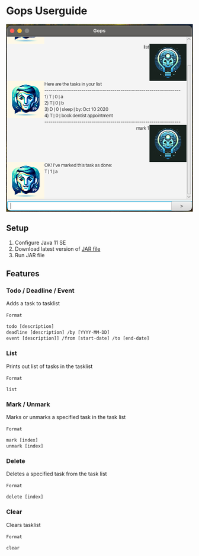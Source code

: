 # Gops Userguide
![](Ui.png)

## Setup
1. Configure Java 11 SE
2. Download latest version of [JAR file](https://github.com/bgopi23/ip/releases)
3. Run JAR file

## Features
### Todo / Deadline / Event

Adds a task to tasklist

`Format`

```
todo [description]
deadline [description] /by [YYYY-MM-DD]
event [description]] /from [start-date] /to [end-date]
```

### List

Prints out list of tasks in the tasklist

`Format`

```
list
```
### Mark / Unmark

Marks or unmarks a specified task in the task list

`Format`

```
mark [index]
unmark [index]
```
### Delete

Deletes a specified task from the task list

`Format`

```
delete [index]
```
### Clear
Clears tasklist

`Format`

```
clear
```
